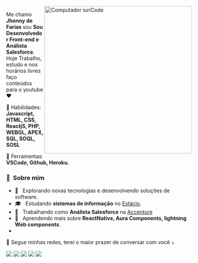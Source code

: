 <img src="https://raw.githubusercontent.com/MicaelliMedeiros/micaellimedeiros/master/image/computer-illustration.png" min-width="400px" max-width="400px" width="400px" align="right" alt="Computador iuriCode">

<p align="left"> 
  Me chamo <strong> Jhonny de Farias </strong> sou <strong>Sou Desenvolvedor Front-end e Análista Salesforce</strong>.<br>
  Hoje Trabalho, estudo e nos horários livres faço conteúdos para o youtube  ❤️
</p>

<p align="left">
  🦄 Habilidades: <strong>Javascript, HTML, CSS, ReactjS, PHP, WEBGL, APEX, SQL, SOQL, SOSL</strong>
</p>

<p align="left">
  💼 Ferramentas: <strong>VSCode, Github, Heroku.</strong>
</p>

<h3> 🙂 &nbsp;Sobre mim</h3>

- 🤔 &nbsp; Explorando novas tecnologias e desenvolvendo soluções de software.
- 🎓 &nbsp; Estudando **sistemas de informação** no <a href="#">Estácio</a>.
- 💼 &nbsp; Trabalhando como **Análista Salesforce** na <a href="#">Accenture</a>
- 🌱 &nbsp; Aprendendo mais sobre **ReactNative, Aura Components, lightning Web components**.
- 

<p align="left">
  💌 Segue minhas redes, terei o maior prazer de conversar com você ⤵️
</p>

<p align="left">
  <a href="#" alt="Gmail">
  <img src="https://img.shields.io/badge/-Gmail-FF0000?style=flat-square&labelColor=FF0000&logo=gmail&logoColor=white&link=jhonnyfarias87@gmail.com"/></a>

  <a href="#" alt="Linkedin">
  <img src="https://img.shields.io/badge/-Linkedin-0e76a8?style=flat-square&logo=Linkedin&logoColor=white&link=https://www.linkedin.com/in/jhonny-farias/"/></a>

  <a href="#" alt="WhatsApp">
  <img src="https://img.shields.io/badge/-WhatsApp-25d366?style=flat-square&labelColor=25d366&logo=whatsapp&logoColor=white&link=http://api.whatsapp.com/send?phone=5581984824780"/></a>

  <a href="#" alt="Facebook">
  <img src="https://img.shields.io/badge/-Facebook-3b5998?style=flat-square&labelColor=3b5998&logo=facebook&logoColor=white&link=https://www.facebook.com/jhonny.freitas.69/"></a>

  <a href="#" alt="Instagram">
  <img src="https://img.shields.io/badge/-Instagram-DF0174?style=flat-square&labelColor=DF0174&logo=instagram&logoColor=white&link=https://www.instagram.com/jhonny_freitas1/"/></a>
</p>  
